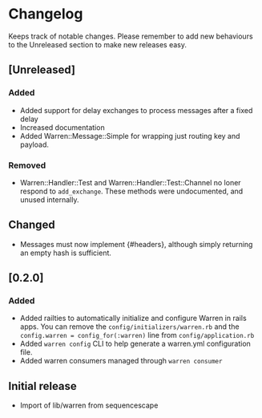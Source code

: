 # Changelog

Keeps track of notable changes. Please remember to add new behaviours to the
Unreleased section to make new releases easy.

## [Unreleased]

### Added

- Added support for delay exchanges to process messages after a fixed delay
- Increased documentation
- Added Warren::Message::Simple for wrapping just routing key and payload.

### Removed

- Warren::Handler::Test and Warren::Handler::Test::Channel no loner respond to
  `add_exchange`. These methods were undocumented, and unused internally.

## Changed

- Messages must now implement {#headers}, although simply returning an empty
  hash is sufficient.

## [0.2.0]

### Added

- Added railties to automatically initialize and configure Warren in rails apps.
  You can remove the `config/initializers/warren.rb` and the `config.warren = config_for(:warren)`
  line from `config/application.rb`
- Added `warren config` CLI to help generate a warren.yml configuration file.
- Added warren consumers managed through `warren consumer`

## Initial release

- Import of lib/warren from sequencescape
